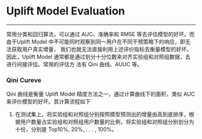 # Uplift Model Evaluation
---

常用分类和回归算法，可以通过 AUC、准确率和 RMSE 等去评估模型的好坏。而由于Uplift Model 中不可能同时观察到同一用户在不同干预策略下的响应，即无法获取用户真实增量， 我们也就无法直接利用上述评价指标去衡量模型的好坏。因此，Uplift Model 通常都是通过划分十分位数来对齐实验组和对照组数据，去进行间接评估。常用的评估方 法有 Qini 曲线、AUUC 等。

### Qini Cureve

Qini 曲线是衡量 Uplift Model 精度方法之一，通过计算曲线下的面积，类似 AUC 来评价模型的好坏。其计算流程如下

1. 在测试集上，将实验组和对照组分别按照模型预测出的增量由高到底排序，根据用户数量占实验组和对照组用户数量的比例，将实验组和对照组分别划分为十份，分别是 Top10%, 20%, . . . , 100%。

